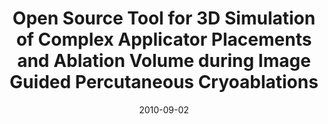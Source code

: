 ---
abstract: ''
authors:
- Wolfgang Schramm
- Servet Tatli
- Kemal Tuncali
- Paul Morrison
- Sota Oguro
- Ron Kikinis
- Frank Rattay
- Thomas Grechenig
date: '2010-09-02'
featured: false
links:
- name: Publik
  url: https://publik.tuwien.ac.at/showentry.php?ID=194264&lang=1
publication_types:
- '0'
publishDate: '2010-09-02'
title: Open Source Tool for 3D Simulation of Complex Applicator Placements and Ablation
  Volume during Image Guided Percutaneous Cryoablations
url_pdf: ''
---